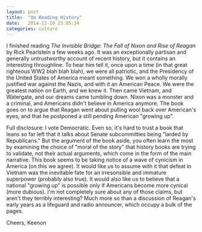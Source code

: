 ```yaml
---
layout: post
title:  "On Reading History"
date:   2014-12-10 23:05:34
categories: culture
---
```

I finished reading *The Invisible Bridge: The Fall of Nixon and Rise of Reagan* by Rick Pearlstein a few weeks ago. It was an exceptionally partisan and generally untrustworthy account of recent history, but it contains an interesting throughline. To hear him tell it, once upon a time (in that great righteous WW2 blah blah blah), we were all patriotic, and the Presidency of the United States of America meant something. We won a wholly morally justified war against the Nazis, and with it an American Peace. We were the greatest nation on Earth, and we knew it. Then came Vietnam, and Watergate, and our dreams came tumbling down. Nixon was a monster and a criminal, and Americans didn't believe in America anymore. The book goes on to argue that Reagan went about pulling wool back over American's eyes, and that he postponed a still pending American "growing up".

Full disclosure: I vote Democratic. Even so, it's hard to trust a book that leans so far left that it talks about Senate subcommitties being "larded by Republicans." But the argument of the book aside, you often learn the most by examining the choice of "moral of the story" that history books are trying to validate, not their actual arguments, which come in the form of the main narrative. This book seems to be taking notice of a wave of cynicism in America (on this we agree). It would like us to assume with it that defeat in Vietnam was the inevitable fate for an irresonsible and immature superpower (probably also true). It would also like us to believe that a national "growing up" is possible only if Americans become more cynical (more dubious). I'm not completely sure about any of those claims, but aren't they terribly interesting? Much more so than a discussion of Reagan's early years as a lifeguard and radio announcer, which occupy a bulk of the pages.

Cheers,
Keenon